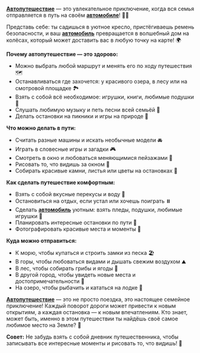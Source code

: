 **[Автопутешествие](autotravel.md)** — это увлекательное приключение, когда вся семья отправляется в путь на своём **[автомобиле](car.md)**! 🚗✨

Представь себе: ты садишься в уютное кресло, пристёгиваешь ремень безопасности, и ваш **[автомобиль](car.md)** превращается в волшебный дом на колёсах, который может доставить вас в любую точку на карте! 🌍

**Почему автопутешествие — это здорово:**
- Можно выбрать любой маршрут и менять его по ходу путешествия 🗺️
- Останавливаться где захочется: у красивого озера, в лесу или на смотровой площадке 🏞️
- Взять с собой всё необходимое: игрушки, книги, любимые подушки 🧸
- Слушать любимую музыку и петь песни всей семьёй 🎵
- Делать остановки на пикники и игры на природе 🧺

**Что можно делать в пути:**
- Считать разные машины и искать необычные модели 🚘
- Играть в словесные игры и загадки 🎮
- Смотреть в окно и любоваться меняющимися пейзажами 🌄
- Рисовать то, что видишь за окном 🎨
- Собирать красивые камни, листья или цветы на остановках 🌺

**Как сделать путешествие комфортным:**
- Взять с собой вкусные перекусы и воду 🍎
- Остановиться на отдых, если устал или хочешь поиграть ⏸️
- Сделать **[автомобиль](car.md)** уютным: взять пледы, подушки, любимые игрушки 🧸
- Планировать интересные остановки по пути 🎯
- Фотографировать красивые места и моменты 📸

**Куда можно отправиться:**
- К морю, чтобы купаться и строить замки из песка 🏖️
- В горы, чтобы любоваться видами и дышать свежим воздухом ⛰️
- В лес, чтобы собирать грибы и ягоды 🍄
- В другой город, чтобы увидеть новые места и достопримечательности 🏰
- На озеро, чтобы рыбачить и кататься на лодке 🎣

**[Автопутешествие](autotravel.md)** — это не просто поездка, это настоящее семейное приключение! Каждый поворот дороги может привести к новым открытиям, а каждая остановка — к новым впечатлениям. Кто знает, может быть, именно в этом путешествии ты найдёшь своё самое любимое место на Земле? 🌟

**Совет:** Не забудь взять с собой дневник путешественника, чтобы записывать все интересные моменты и рисовать то, что видишь! 📝